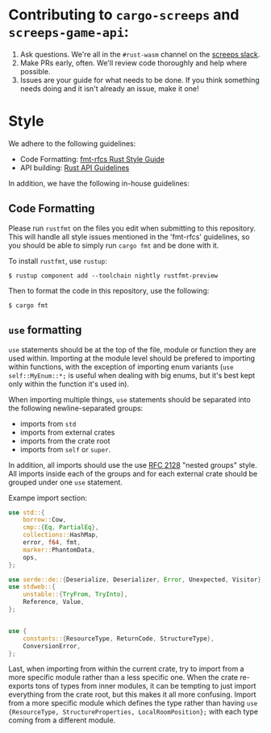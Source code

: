 # Contributing to `cargo-screeps` and `screeps-game-api`:

1. Ask questions. We're all in the `#rust-wasm` channel on the [screeps slack].
2. Make PRs early, often. We'll review code thoroughly and help where possible.
3. Issues are your guide for what needs to be done. If you think something needs doing and it isn't
   already an issue, make it one!

# Style

We adhere to the following guidelines:

- Code Formatting: [fmt-rfcs Rust Style Guide]
- API building: [Rust API Guidelines]

In addition, we have the following in-house guidelines:

## Code Formatting

Please run `rustfmt` on the files you edit when submitting to this repository. This will handle all
style issues mentioned in the 'fmt-rfcs' guidelines, so you should be able to simply run `cargo fmt`
and be done with it.

To install `rustfmt`, use `rustup`:

```console
$ rustup component add --toolchain nightly rustfmt-preview
```

Then to format the code in this repository, use the following:

```console
$ cargo fmt
```

## `use` formatting

`use` statements should be at the top of the file, module or function they are used within.
Importing at the module level should be prefered to importing within functions, with the
exception of importing enum variants (`use self::MyEnum::*;` is useful when dealing with
big enums, but it's best kept only within the function it's used in).

When importing multiple things, `use` statements should be separated into the following
newline-separated groups:

- imports from `std`
- imports from external crates
- imports from the crate root
- imports from `self` or `super`.

In addition, all imports should use the use [RFC 2128] "nested groups" style. All imports inside
each of the groups and for each external crate should be grouped under one `use` statement.


Exampe import section:

```rust
use std::{
    borrow::Cow,
    cmp::{Eq, PartialEq},
    collections::HashMap,
    error, f64, fmt,
    marker::PhantomData,
    ops,
};

use serde::de::{Deserialize, Deserializer, Error, Unexpected, Visitor};
use stdweb::{
    unstable::{TryFrom, TryInto},
    Reference, Value,
};


use {
    constants::{ResourceType, ReturnCode, StructureType},
    ConversionError,
};
```

Last, when importing from within the current crate, try to import from a more specific module rather
than a less specific one. When the crate re-exports tons of types from inner modules, it can be
tempting to just import everything from the crate root, but this makes it all more confusing. Import
from a more specific module which defines the type rather than having
`use {ResourceType, StructureProperties, LocalRoomPosition};` with each type coming from a different
module.

[screeps slack]: https://chat.screeps.com/
[fmt-rfcs Rust Style Guide]: https://github.com/rust-lang-nursery/fmt-rfcs/blob/master/guide/guide.md
[Rust API Guidelines]: https://rust-lang-nursery.github.io/api-guidelines/
[RFC 2128]: https://github.com/rust-lang/rfcs/blob/master/text/2128-use-nested-groups.md
